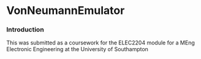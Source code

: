 # VonNeumannEmulator

### Introduction

This was submitted as a coursework for the ELEC2204 module for a MEng Electronic Engineering at the University of Southampton